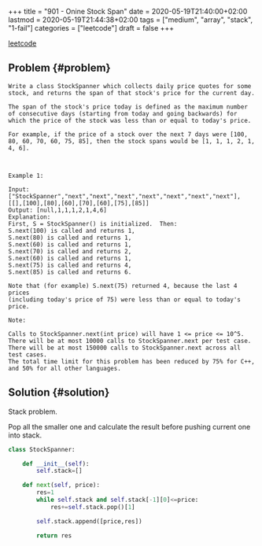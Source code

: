 +++
title = "901 - Onine Stock Span"
date = 2020-05-19T21:40:00+02:00
lastmod = 2020-05-19T21:44:38+02:00
tags = ["medium", "array", "stack", "1-fail"]
categories = ["leetcode"]
draft = false
+++

[leetcode](https://leetcode.com/problems/online-stock-span/)


## Problem {#problem}

```text
Write a class StockSpanner which collects daily price quotes for some stock, and returns the span of that stock's price for the current day.

The span of the stock's price today is defined as the maximum number of consecutive days (starting from today and going backwards) for which the price of the stock was less than or equal to today's price.

For example, if the price of a stock over the next 7 days were [100, 80, 60, 70, 60, 75, 85], then the stock spans would be [1, 1, 1, 2, 1, 4, 6].



Example 1:

Input: ["StockSpanner","next","next","next","next","next","next","next"], [[],[100],[80],[60],[70],[60],[75],[85]]
Output: [null,1,1,1,2,1,4,6]
Explanation:
First, S = StockSpanner() is initialized.  Then:
S.next(100) is called and returns 1,
S.next(80) is called and returns 1,
S.next(60) is called and returns 1,
S.next(70) is called and returns 2,
S.next(60) is called and returns 1,
S.next(75) is called and returns 4,
S.next(85) is called and returns 6.

Note that (for example) S.next(75) returned 4, because the last 4 prices
(including today's price of 75) were less than or equal to today's price.

Note:

Calls to StockSpanner.next(int price) will have 1 <= price <= 10^5.
There will be at most 10000 calls to StockSpanner.next per test case.
There will be at most 150000 calls to StockSpanner.next across all test cases.
The total time limit for this problem has been reduced by 75% for C++, and 50% for all other languages.
```


## Solution {#solution}

Stack problem.

Pop all the smaller one and calculate the result before pushing current one into stack.

```python
class StockSpanner:

    def __init__(self):
        self.stack=[]

    def next(self, price):
        res=1
        while self.stack and self.stack[-1][0]<=price:
            res+=self.stack.pop()[1]

        self.stack.append([price,res])

        return res
```
